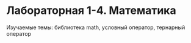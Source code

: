 # Лабораторная 1-4. Математика
Изучаемые темы: библиотека math, условный оператор, тернарный оператор

